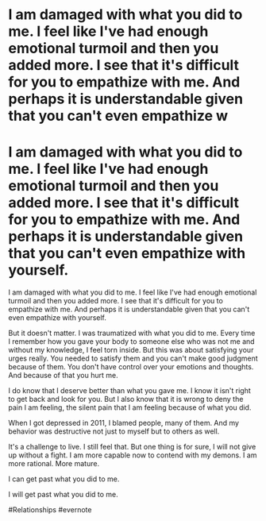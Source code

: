 # I am damaged with what you did to me. I feel like I've had enough emotional turmoil and then you added more. I see that it's difficult for you to empathize with me. And perhaps it is understandable given that you can't even empathize w

# I am damaged with what you did to me. I feel like I've had enough emotional turmoil and then you added more. I see that it's difficult for you to empathize with me. And perhaps it is understandable given that you can't even empathize with yourself.

I am damaged with what you did to me. I feel like I've had enough emotional turmoil and then you added more. I see that it's difficult for you to empathize with me. And perhaps it is understandable given that you can't even empathize with yourself.

But it doesn't matter. I was traumatized with what you did to me. Every time I remember how you gave your body to someone else who was not me and without my knowledge, I feel torn inside. But this was about satisfying your urges really. You needed to satisfy them and you can't make good judgment because of them. You don't have control over your emotions and thoughts. And because of that you hurt me.

I do know that I deserve better than what you gave me. I know it isn't right to get back and look for you. But I also know that it is wrong to deny the pain I am feeling, the silent pain that I am feeling because of what you did.

When I got depressed in 2011, I blamed people, many of them. And my behavior was destructive not just to myself but to others as well.

It's a challenge to live. I still feel that. But one thing is for sure, I will not give up without a fight. I am more capable now to contend with my demons. I am more rational. More mature.

I can get past what you did to me.

I will get past what you did to me.

\#Relationships #evernote

